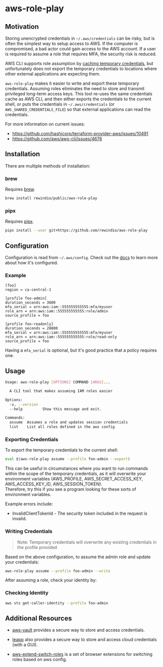 # aws-role-play

## Motivation

Storing unencrypted credentials in `~/.aws/credentials` can be risky, but is often the simplest way to setup access to AWS. If the computer is compromised, a bad actor could gain access to the AWS account. If a user is required to assume a role that requires MFA, the security risk is reduced.

AWS CLI supports role assumption by [caching temporary credentials](https://docs.aws.amazon.com/cli/latest/userguide/cli-configure-role.html), but unfortunately does not export the temporary credentials to locations where other external applications are expecting them.

`aws-role-play` makes it easier to write and export these temporary credentials. Assuming roles eliminates the need to store and transmit privileged long-term access keys. This tool re-uses the same credentials cache as AWS CLI, and then either exports the credentials to the current shell, or puts the credentials in `~/.aws/credentials` (or `AWS_SHARED_CREDENTIALS_FILE`) so that external applications can read the credentials.

For more information on current issues:

- https://github.com/hashicorp/terraform-provider-aws/issues/10491
- https://github.com/aws/aws-cli/issues/4676

## Installation

There are multiple methods of installation:

### brew

Requires [brew](https://brew.sh).

```sh
brew install rewindio/public/aws-role-play
```

### pipx

Requires [pipx](https://github.com/pypa/pipx).

```sh
pipx install --user git+https://github.com/rewindio/aws-role-play
```

## Configuration

Configuration is read from `~/.aws/config`. Check out the [docs](https://docs.aws.amazon.com/cli/latest/userguide/cli-configure-files.html) to learn more about how it's configured.

### Example

```
[foo]
region = ca-central-1

[profile foo-admin]
duration_seconds = 3600
mfa_serial = arn:aws:iam::555555555555:mfa/myuser
role_arn = arn:aws:iam::555555555555:role/admin
source_profile = foo

[profile foo-readonly]
duration_seconds = 28800
mfa_serial = arn:aws:iam::555555555555:mfa/myuser
role_arn = arn:aws:iam::555555555555:role/read-only
source_profile = foo
```

Having a `mfa_serial` is optional, but it's good practice that a policy requires one.

## Usage

```sh
Usage: aws-role-play [OPTIONS] COMMAND [ARGS]...

  A CLI tool that makes assuming IAM roles easier

Options:
  -v, --version
  --help         Show this message and exit.

Commands:
  assume  Assumes a role and updates session credentials
  list    List all roles defined in the aws config
```

### Exporting Credentials

To export the temporary credentials to the current shell:

```sh
eval $(aws-role-play assume --profile foo-admin --export)
```

This can be useful in circumstances where you want to run commands within the scope of the temporary credentials, as it will overwrite your environment variables (AWS_PROFILE, AWS_SECRET_ACCESS_KEY, AWS_ACCESS_KEY_ID, AWS_SESSION_TOKEN).  
Therefore, try this if you see a program looking for these sorts of environment variables.

Example errors include:
 * InvalidClientTokenId - The security token included in the request is invalid.

### Writing Credentials

> Note: Temporary credentials will overwrite any existing credentials in the profile provided

Based on the above configuration, to assume the admin role and update your credentials:

```sh
aws-role-play assume --profile foo-admin --write
```

After assuming a role, check your identity by:

### Checking Identity

```sh
aws sts get-caller-identity --profile foo-admin
```

## Additional Resources

- [aws-vault](https://github.com/99designs/aws-vault) provides a secure way to store and access credentials.

- [leapp](https://github.com/Noovolari/leapp) also provides a secure way to store and access cloud credentials (with a GUI).

- [aws-extend-switch-roles](https://github.com/tilfinltd/aws-extend-switch-roles) is a set of browser extensions for switching roles based on aws config.

